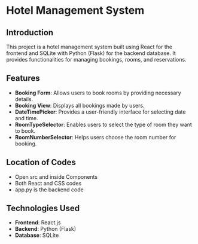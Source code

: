 # Hotel Management System

## Introduction

This project is a hotel management system built using React for the frontend and SQLite with Python (Flask) for the backend database. It provides functionalities for managing bookings, rooms, and reservations.

## Features

- **Booking Form**: Allows users to book rooms by providing necessary details.
- **Booking View**: Displays all bookings made by users.
- **DateTimePicker**: Provides a user-friendly interface for selecting date and time.
- **RoomTypeSelector**: Enables users to select the type of room they want to book.
- **RoomNumberSelector**: Helps users choose the room number for booking.

## Location of Codes
- Open src and inside Components
- Both React and CSS codes
- app.py is the backend code

## Technologies Used

- **Frontend**: React.js
- **Backend**: Python (Flask)
- **Database**: SQLite

